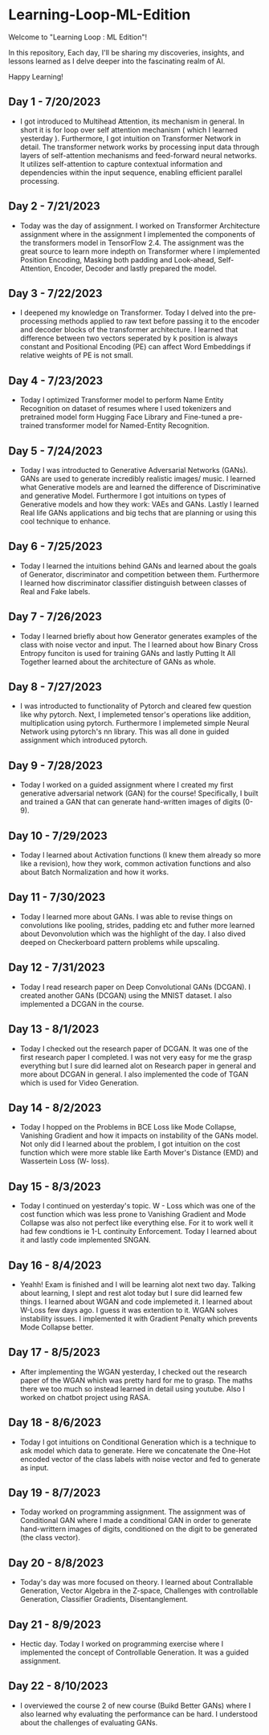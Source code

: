 # Learning-Loop-ML-Edition
Welcome to "Learning Loop : ML Edition"!

In this repository, Each day, I'll be sharing my discoveries, insights, and lessons learned as I delve deeper into the fascinating realm of AI.

Happy Learning!

## Day 1 - 7/20/2023
- I got introduced to Multihead Attention, its mechanism in general. In short it is for loop over self attention mechanism ( which I learned yesterday ). Furthermore, I got intuition on Transformer Network in detail. The transformer network works by processing input data through layers of self-attention mechanisms and feed-forward neural networks. It utilizes self-attention to capture contextual information and dependencies within the input sequence, enabling efficient parallel processing. 

## Day 2 - 7/21/2023
- Today was the day of assignment. I worked on Transformer Architecture assignment where in the assignment I implemented the components of the transformers model in TensorFlow 2.4. The assignment was the great source to learn more indepth on Transformer where I implemented Position Encoding, Masking both padding and Look-ahead, Self- Attention, Encoder, Decoder and lastly prepared the model. 

## Day 3 - 7/22/2023
-  I deepened my knowledge on Transformer. Today I delved into the pre-processing methods applied to raw text before passing it to the encoder and decoder blocks of the transformer architecture. I learned that difference between two vectors seperated by k position is always constant and Positional Encoding (PE) can affect Word Embeddings if relative weights of PE is not small. 

## Day 4 - 7/23/2023
- Today I optimized Transformer model to perform Name Entity Recognition on dataset of resumes where I used tokenizers and pretrained model form Hugging Face Library and Fine-tuned a pre-trained transformer model for Named-Entity Recognition.

## Day 5 - 7/24/2023
- Today I was introducted to Generative Adversarial Networks (GANs). GANs are used to generate incredibly realistic images/ music. I learned what Generative models are and learned the difference of Discriminative and generative Model. Furthermore I got intuitions on types of Generative models and how they work: VAEs and GANs. Lastly I learned Real life GANs applications and big techs that are planning or using this cool technique to enhance.

## Day 6 - 7/25/2023
- Today I learned the intuitions behind GANs and learned about the goals of Generator, discriminator and competition between them. Furthermore I learned how discriminator classifier distinguish between classes of Real and Fake labels.

## Day 7 - 7/26/2023
-  Today I learned briefly about how Generator generates examples of the class with noise vector and input. The I learned about how Binary Cross Entropy funciton is used for training GANs and lastly Putting It All Together learned about the architecture of GANs as whole. 

## Day 8 - 7/27/2023
- I was introducted to functionality of Pytorch and cleared few question like why pytorch. Next, I implemeted tensor's operations like addition, multiplication using pytorch. Furthermore I implemeted simple Neural Network using pytorch's nn library. This was all done in guided assignment which introduced pytorch. 

## Day 9 - 7/28/2023
- Today I worked on a guided assignment where I created my first generative adversarial network (GAN) for the course! Specifically, I built and trained a GAN that can generate hand-written images of digits (0-9).

## Day 10 - 7/29/2023
- Today I learned about Activation functions (I knew them already so more like a revision), how they work, common activation functions and also about Batch Normalization and how it works.

## Day 11 - 7/30/2023
- Today I learned more about GANs. I was able to revise things on convolutions like pooling, strides, padding etc and futher more learned about Devonvolution which was the highlight of the day. I also dived deeped on Checkerboard pattern problems while upscaling.

## Day 12 - 7/31/2023
- Today I read research paper on Deep Convolutional GANs (DCGAN). I created another GANs (DCGAN) using the MNIST dataset. I also implemented a DCGAN in the course.

## Day 13 - 8/1/2023
- Today I checked out the research paper of DCGAN. It was one of the first research paper I completed. I was not very easy for me the grasp everything but I sure did learned alot on Research paper in general and more about DCGAN in general. I also implemented the code of TGAN which is used for Video Generation.

## Day 14 - 8/2/2023
- Today I hopped on the Problems in BCE Loss like Mode Collapse, Vanishing Gradient and how it impacts on instability of the GANs model. Not only did I learned about the problem, I got intuition on the cost function which were more stable like Earth Mover's Distance (EMD) and Wassertein Loss (W- loss).

## Day 15 - 8/3/2023
- Today I continued on yesterday's topic. W - Loss which was one of the cost function which was less prone to Vanishing Gradient and Mode Collapse was also not perfect like everything else. For it to work well it had few condtions ie 1-L continuity Enforcement. Today I learned about it and lastly code implemented SNGAN.

## Day 16 - 8/4/2023
- Yeahh! Exam is finished and I will be learning alot next two day. Talking about learning, I slept and rest alot today but I sure did learned few things. I learned about WGAN and code implemeted it. I learned about W-Loss few days ago. I guess it was extention to it. WGAN solves instability issues. I implemented it with Gradient Penalty which prevents Mode Collapse better. 

## Day 17 - 8/5/2023
- After implementing the WGAN yesterday, I checked out the research paper of the WGAN which was pretty hard for me to grasp. The maths there we too much so instead learned in detail using youtube. Also I worked on chatbot project using RASA.

## Day 18 - 8/6/2023
- Today I got intuitions on Conditional Generation which is a technique to ask model which data to generate. Here we concatenate the One-Hot encoded vector of the class labels with noise vector and fed to generate as input.

## Day 19 - 8/7/2023
- Today worked on programming assignment. The assignment was of Conditional GAN where I made a conditional GAN in order to generate hand-writtern images of digits, conditioned on the digit to be generated (the class vector).

## Day 20 - 8/8/2023
- Today's day was more focused on theory. I learned about Contrallable Generation, Vector Algebra in the Z-space, Challenges with controllable Generation, Classifier Gradients, Disentanglement.

## Day 21 - 8/9/2023
- Hectic day. Today I worked on programming exercise where I implemented the concept of Controllable Generation. It was a guided assignment.

## Day 22 - 8/10/2023
- I overviewed the course 2 of new course (Buikd Better GANs) where I also learned why evaluating the performance can be hard. I understood about the challenges of evaluating GANs.
